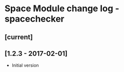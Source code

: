 # Space Module change log - spacechecker

## [current]


## [1.2.3 - 2017-02-01]

+ Initial version
